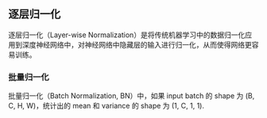 ## 逐层归一化

逐层归一化（Layer-wise Normalization）是将传统机器学习中的数据归一化应用到深度神经网络中，对神经网络中隐藏层的输入进行归一化，从而使得网络更容易训练。

### 批量归一化

批量归一化（Batch Normalization, BN）中，如果 input batch 的 shape 为 (B, C, H, W)，统计出的 mean 和 variance 的 shape 为 (1, C, 1, 1). 

